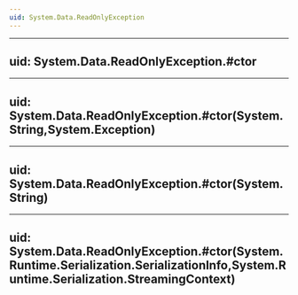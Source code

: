 ```yaml
---
uid: System.Data.ReadOnlyException
---
```


---
uid: System.Data.ReadOnlyException.#ctor
---

---
uid: System.Data.ReadOnlyException.#ctor(System.String,System.Exception)
---

---
uid: System.Data.ReadOnlyException.#ctor(System.String)
---

---
uid: System.Data.ReadOnlyException.#ctor(System.Runtime.Serialization.SerializationInfo,System.Runtime.Serialization.StreamingContext)
---
